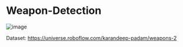 # Weapon-Detection

![image](https://user-images.githubusercontent.com/41012770/235139224-893233b2-d29e-4a1f-a91e-aa3a6a5e4b0b.png)

Dataset: https://universe.roboflow.com/karandeep-padam/weapons-2


